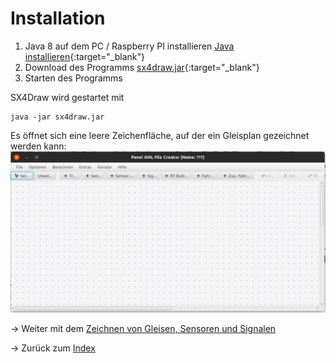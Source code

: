 # Installation

1. Java 8 auf dem PC / Raspberry PI installieren  [Java installieren](https://java.com/de/download/help/download_options.xml"){:target="_blank"}
2. Download des Programms  [sx4draw.jar](https://github.com/michael71/SX4Draw/blob/master/sx4draw.jar">sx4draw.jar){:target="_blank"}
3. Starten des Programms
   
SX4Draw wird gestartet mit

    java -jar sx4draw.jar 

Es öffnet sich eine leere Zeichenfläche, auf der ein Gleisplan gezeichnet werden kann:
![Gleisplan](img1.png)

-> Weiter mit dem [Zeichnen von Gleisen, Sensoren und Signalen](draw_elements.md)

-> Zurück zum [Index](index.md)
